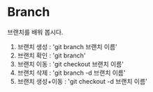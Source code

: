# Branch


브랜치를 배워 봅시다.
1. 브랜치 생성 : 'git branch 브랜치 이름'
2. 브랜치 확인 : 'git branch'
3. 브랜치 이동 : 'git checkout 브랜치 이름'
4. 브랜치 삭제 : 'git branch -d 브랜치 이름'
5. 브랜치 생성+이동 : 'git checkout -d 브랜치 이름'
